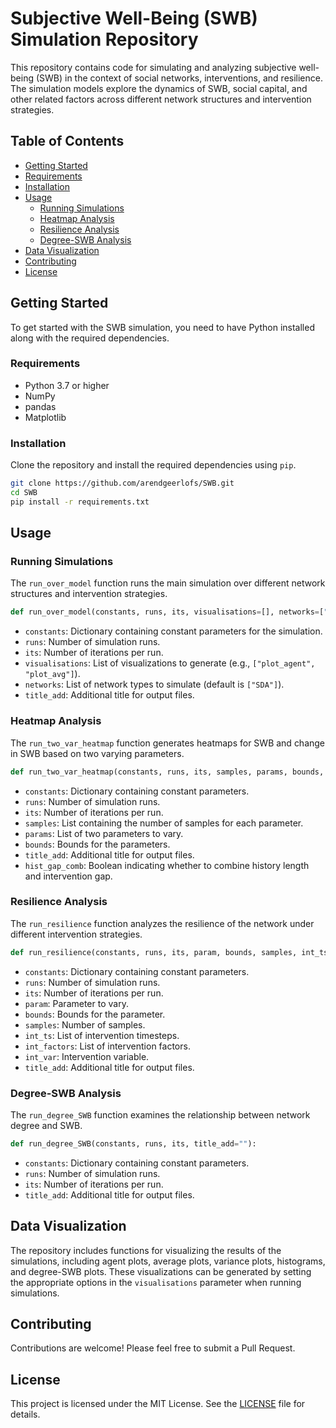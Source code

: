 # Subjective Well-Being (SWB) Simulation Repository

This repository contains code for simulating and analyzing subjective well-being (SWB) in the context of social networks, interventions, and resilience. The simulation models explore the dynamics of SWB, social capital, and other related factors across different network structures and intervention strategies.

## Table of Contents
- [Getting Started](#getting-started)
- [Requirements](#requirements)
- [Installation](#installation)
- [Usage](#usage)
  - [Running Simulations](#running-simulations)
  - [Heatmap Analysis](#heatmap-analysis)
  - [Resilience Analysis](#resilience-analysis)
  - [Degree-SWB Analysis](#degree-swb-analysis)
- [Data Visualization](#data-visualization)
- [Contributing](#contributing)
- [License](#license)

## Getting Started

To get started with the SWB simulation, you need to have Python installed along with the required dependencies.

### Requirements

- Python 3.7 or higher
- NumPy
- pandas
- Matplotlib

### Installation

Clone the repository and install the required dependencies using `pip`.

```bash
git clone https://github.com/arendgeerlofs/SWB.git
cd SWB
pip install -r requirements.txt
```

## Usage

### Running Simulations

The `run_over_model` function runs the main simulation over different network structures and intervention strategies. 

```python
def run_over_model(constants, runs, its, visualisations=[], networks=["SDA"], title_add=""):
```

- `constants`: Dictionary containing constant parameters for the simulation.
- `runs`: Number of simulation runs.
- `its`: Number of iterations per run.
- `visualisations`: List of visualizations to generate (e.g., `["plot_agent", "plot_avg"]`).
- `networks`: List of network types to simulate (default is `["SDA"]`).
- `title_add`: Additional title for output files.

### Heatmap Analysis

The `run_two_var_heatmap` function generates heatmaps for SWB and change in SWB based on two varying parameters.

```python
def run_two_var_heatmap(constants, runs, its, samples, params, bounds, title_add="", hist_gap_comb=False):
```

- `constants`: Dictionary containing constant parameters.
- `runs`: Number of simulation runs.
- `its`: Number of iterations per run.
- `samples`: List containing the number of samples for each parameter.
- `params`: List of two parameters to vary.
- `bounds`: Bounds for the parameters.
- `title_add`: Additional title for output files.
- `hist_gap_comb`: Boolean indicating whether to combine history length and intervention gap.

### Resilience Analysis

The `run_resilience` function analyzes the resilience of the network under different intervention strategies.

```python
def run_resilience(constants, runs, its, param, bounds, samples, int_ts, int_factors, int_var, title_add=""):
```

- `constants`: Dictionary containing constant parameters.
- `runs`: Number of simulation runs.
- `its`: Number of iterations per run.
- `param`: Parameter to vary.
- `bounds`: Bounds for the parameter.
- `samples`: Number of samples.
- `int_ts`: List of intervention timesteps.
- `int_factors`: List of intervention factors.
- `int_var`: Intervention variable.
- `title_add`: Additional title for output files.

### Degree-SWB Analysis

The `run_degree_SWB` function examines the relationship between network degree and SWB.

```python
def run_degree_SWB(constants, runs, its, title_add=""):
```

- `constants`: Dictionary containing constant parameters.
- `runs`: Number of simulation runs.
- `its`: Number of iterations per run.
- `title_add`: Additional title for output files.

## Data Visualization

The repository includes functions for visualizing the results of the simulations, including agent plots, average plots, variance plots, histograms, and degree-SWB plots. These visualizations can be generated by setting the appropriate options in the `visualisations` parameter when running simulations.

## Contributing

Contributions are welcome! Please feel free to submit a Pull Request.

## License

This project is licensed under the MIT License. See the [LICENSE](LICENSE) file for details.
